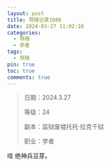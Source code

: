 ```yaml
---
layout: post
title: 导随记录1086
date: 2024-03-27 11:02:18
categories:
  - 导随
  - 学者
tags:
  - 导随
pin: true
toc: true
comments: true
---
```

> 日期：2024.3.27
>
> 等级：24
>
> 副本：监狱废墟托托·拉克千狱
>
> 职业：学者

哇 绝神兵豆芽。